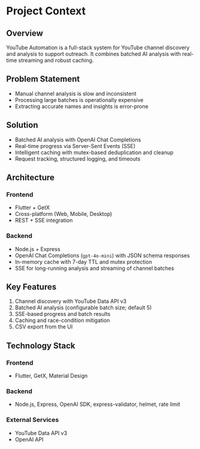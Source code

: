 # Project Context

## Overview

YouTube Automation is a full-stack system for YouTube channel discovery and analysis to support outreach. It combines batched AI analysis with real-time streaming and robust caching.

## Problem Statement

- Manual channel analysis is slow and inconsistent
- Processing large batches is operationally expensive
- Extracting accurate names and insights is error-prone

## Solution

- Batched AI analysis with OpenAI Chat Completions
- Real-time progress via Server-Sent Events (SSE)
- Intelligent caching with mutex-based deduplication and cleanup
- Request tracking, structured logging, and timeouts

## Architecture

### Frontend

- Flutter + GetX
- Cross-platform (Web, Mobile, Desktop)
- REST + SSE integration

### Backend

- Node.js + Express
- OpenAI Chat Completions (`gpt-4o-mini`) with JSON schema responses
- In-memory cache with 7-day TTL and mutex protection
- SSE for long-running analysis and streaming of channel batches

## Key Features

1. Channel discovery with YouTube Data API v3
2. Batched AI analysis (configurable batch size; default 5)
3. SSE-based progress and batch results
4. Caching and race-condition mitigation
5. CSV export from the UI

## Technology Stack

### Frontend

- Flutter, GetX, Material Design

### Backend

- Node.js, Express, OpenAI SDK, express-validator, helmet, rate limit

### External Services

- YouTube Data API v3
- OpenAI API
